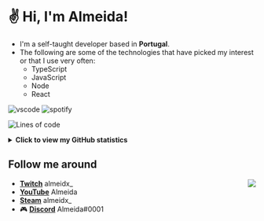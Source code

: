 # ✌ Hi, I'm Almeida!

- I'm a self-taught developer based in **Portugal**.
- The following are some of the technologies that have picked my interest or that I use very often:
  - TypeScript
  - JavaScript
  - Node
  - React

![vscode](https://nocache.advaith.workers.dev?url=https://img.shields.io/endpoint?url=https://dev.discordprofiles.me/api/badge/vscode/385132696135008259)
![spotify](https://nocache.advaith.workers.dev?url=https://img.shields.io/endpoint?url=https://dev.discordprofiles.me/api/badge/spotify/385132696135008259)
<!--START_SECTION:waka-->
![Lines of code](https://img.shields.io/badge/From%20Hello%20World%20I%27ve%20Written-386329%20lines%20of%20code-blue)


<!--END_SECTION:waka-->

<details>
  <summary><b>Click to view my GitHub statistics</b></summary>

  <table>
    <tr>
      <td align="center" style="padding=0;width=50%;">
        <img align="center" style="padding=0;" src="https://github-readme-stats.vercel.app/api/?username=almeidx&show_icons=true&title_color=4F8CC9&text_color=9f9f9f&bg_color=00000000&hide_border=true&icon_color=4F8CC9&hide_title=true&count_private=true" />
      </td>
      <td align="center" style="padding=0;width=50%;">
        <img align="center" style="padding=0;" src="https://github-readme-stats.quantumlytangled.vercel.app/api/top-langs/?username=almeidx&layout=compact&show_icons=true&title_color=4F8CC9&text_color=9f9f9f&bg_color=00000000&hide_border=true&icon_color=00000000&count_private=true" />
      </td>
    </tr>
  </table>
</details>

## Follow me around

<a href="https://pepe-is.life">
  <img src="https://invidget.switchblade.xyz/pepe" align="right">
</a>

- **[Twitch]** almeidx_
- **[YouTube]** Almeida
- **[Steam]** almeidx_
- 🎮 **[Discord]** Almeida#0001

[Twitch]: https://www.twitch.tv/almeidx_
[YouTube]: https://www.youtube.com/channel/UC9hiS7zuW1DdvyEmY7wsJKg
[Steam]: https://steamcommunity.com/id/almeidx_
[Discord]: https://discord.com/users/385132696135008259
